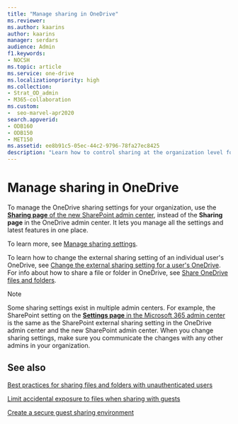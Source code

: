 ```yaml
---
title: "Manage sharing in OneDrive"
ms.reviewer: 
ms.author: kaarins
author: kaarins
manager: serdars
audience: Admin
f1.keywords:
- NOCSH
ms.topic: article
ms.service: one-drive
ms.localizationpriority: high
ms.collection: 
- Strat_OD_admin
- M365-collaboration
ms.custom:
-  seo-marvel-apr2020
search.appverid:
- ODB160
- ODB150
- MET150
ms.assetid: ee8b91c5-05ec-44c2-9796-78fa27ec8425
description: "Learn how to control sharing at the organization level for OneDrive."
---
```


# Manage sharing in OneDrive

To manage the OneDrive sharing settings for your organization, use the [**Sharing page** of the new SharePoint admin center](https://admin.microsoft.com/sharepoint?page=sharing&modern=true), instead of the **Sharing page** in the OneDrive admin center. It lets you manage all the settings and latest features in one place.

To learn more, see [Manage sharing settings](/sharepoint/turn-external-sharing-on-or-off).

To learn how to change the external sharing setting of an individual user's OneDrive, see [Change the external sharing setting for a user's OneDrive](user-external-sharing-settings.md). For info about how to share a file or folder in OneDrive, see [Share OneDrive files and folders](https://support.office.com/article/9fcc2f7d-de0c-4cec-93b0-a82024800c07#BKMK_BusinessTab).

> [!NOTE]
> Some sharing settings exist in multiple admin centers. For example, the SharePoint setting on the [**Settings page** in the Microsoft 365 admin center](https://admin.microsoft.com/AdminPortal/Home#/SettingsMultiPivot) is the same as the SharePoint external sharing setting in the OneDrive admin center and the new SharePoint admin center. When you change sharing settings, make sure you communicate the changes with any other admins in your organization. 

## See also

[Best practices for sharing files and folders with unauthenticated users](/Office365/Enterprise/best-practices-anonymous-sharing)

[Limit accidental exposure to files when sharing with guests](/Office365/Enterprise/sharing-limit-accidental-exposure)

[Create a secure guest sharing environment](/Office365/Enterprise/create-a-secure-guest-sharing-environment)
